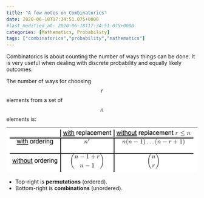 ```yaml
---
title: "A few notes on Combinatorics"
date: 2020-06-18T17:34:51.075+0000
#last_modified_at: 2020-06-18T17:34:51.075+0000
categories: [Mathematics, Probability]
tags: ["combinatorics","probability","mathematics"]
---
```


<!-- https://www.mathjax.org/ -->
<script src="https://polyfill.io/v3/polyfill.min.js?features=es6"></script>
<script id="MathJax-script" async src="https://cdn.jsdelivr.net/npm/mathjax@3/es5/tex-mml-chtml.js"></script>


Combinatorics is about counting the number of ways things can be done. It is very useful when dealing with discrete
probability and equally likely outcomes.

The number of ways for choosing $$r$$ elements from a set of $$n$$ elements is:

![A table of equations used for various combinatoric computations](/assets/img/posts/2020-06-18-A_few_notes_on_Combinatorics/combinatorics_table.png)

- Top-right is **permutations** (ordered).
- Bottom-right is **combinations** (unordered).
